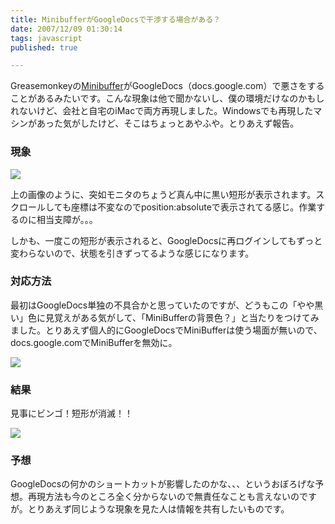 ```yaml
---
title: MinibufferがGoogleDocsで干渉する場合がある？
date: 2007/12/09 01:30:14
tags: javascript
published: true

---
```


<p>Greasemonkeyの<a href="http://userscripts.org/scripts/show/11759">Minibuffer</a>がGoogleDocs（docs.google.com）で悪さをすることがあるみたいです。こんな現象は他で聞かないし、僕の環境だけなのかもしれないけど、会社と自宅のiMacで両方再現しました。Windowsでも再現したマシンがあった気がしたけど、そこはちょっとあやふや。とりあえず報告。</p>  <h3>現象</h3> <p><img src="http://blog.katsuma.tv/images/07120901.jpg" border="0" /></p> <p>上の画像のように、突如モニタのちょうど真ん中に黒い短形が表示されます。スクロールしても座標は不変なのでposition:absoluteで表示されてる感じ。作業するのに相当支障が。。。</p> <p>しかも、一度この短形が表示されると、GoogleDocsに再ログインしてもずっと変わらないので、状態を引きずってるような感じになります。</p>  <h3>対応方法</h3> <p>最初はGoogleDocs単独の不具合かと思っていたのですが、どうもこの「やや黒い」色に見覚えがある気がして、「MiniBufferの背景色？」と当たりをつけてみました。とりあえず個人的にGoogleDocsでMiniBufferは使う場面が無いので、docs.google.comでMiniBufferを無効に。</p>  <p><img src="http://blog.katsuma.tv/images/07120902.jpg" border="0" /></p>  <h3>結果</h3><p>見事にビンゴ！短形が消滅！！</p>  <p><img src="http://blog.katsuma.tv/images/07120903.jpg" border="0" /></p>  <h3>予想</h3> <p>GoogleDocsの何かのショートカットが影響したのかな、、、というおぼろげな予想。再現方法も今のところ全く分からないので無責任なことも言えないのですが。とりあえず同じような現象を見た人は情報を共有したいものです。</p> 


